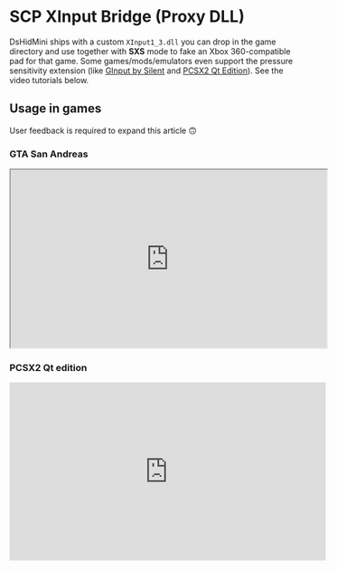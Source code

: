 # SCP XInput Bridge (Proxy DLL)

DsHidMini ships with a custom `XInput1_3.dll` you can drop in the game directory and use together with **SXS** mode to fake an Xbox 360-compatible pad for that game. Some games/mods/emulators even support the pressure sensitivity extension (like [GInput by Silent](https://cookieplmonster.github.io/mods/gta-sa/) and [PCSX2 Qt Edition](https://pcsx2.net/downloads/)). See the video tutorials below.

## Usage in games

User feedback is required to expand this article 🙃

### GTA San Andreas

<iframe id="odysee-iframe" width="560" height="315" src="https://odysee.com/$/embed/DsHidMini-SCP-XInput-Bridge-Installation-and-Demo-in-GTA-San-Andreas/968346b7254b57fa72722bd3d6c82b0d092ea2e9?r=EF18PBBCqrYYikMYYk7Gkq32SAU7j8H1" allowfullscreen></iframe>

### PCSX2 Qt edition

<div class="video-wrapper">
  <iframe width="560" height="315" src="https://www.youtube.com/embed/gnC7cFKXpiw" title="YouTube video player" frameborder="0" allow="accelerometer; autoplay; clipboard-write; encrypted-media; gyroscope; picture-in-picture; web-share" allowfullscreen></iframe>
</div>
